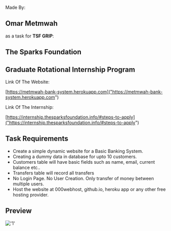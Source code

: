 Made By:

## **Omar Metmwah**

as a task for **TSF GRIP**:

## The Sparks Foundation

## Graduate Rotational Internship Program

Link Of The Website:

[https://metmwah-bank-system.herokuapp.com]("https://metmwah-bank-system.herokuapp.com")


Link Of The Internship:

[https://internship.thesparksfoundation.info/#steps-to-apply]("https://internship.thesparksfoundation.info/#steps-to-apply")


## Task Requirements

- Create a simple dynamic website for a Basic Banking System.
- Creating a dummy data in database for upto 10 customers.
- Customers table will have basic fields such as name, email, current balance etc..
- Transfers table will record all transfers
- No Login Page. No User Creation. Only transfer of money between multiple users.
- Host the website at 000webhost, github.io, heroku app or any other free hosting provider.

## Preview

!['1'](Documentation/preview.gif)
